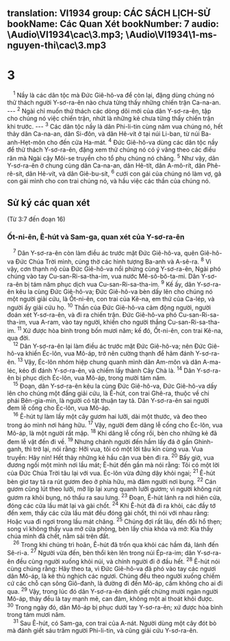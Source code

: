 translation: VI1934
group: CÁC SÁCH LỊCH-SỬ
bookName: Các Quan Xét 
bookNumber: 7
audio: \Audio\VI1934\cac\3.mp3; \Audio\VI1934\1-ms-nguyen-thi\cac\3.mp3
-------

<div class="title"><h1>3</h1></div>
<span class="verse cac_3_1"> <sup>1</sup> Nầy là các dân tộc mà Đức Giê-hô-va để còn lại, đặng dùng chúng nó thử thách người Y-sơ-ra-ên nào chưa từng thấy những chiến trận Ca-na-an. --- </span>
<span class="verse cac_3_2"><sup>2</sup> Ngài chỉ muốn thử thách các dòng dõi mới của dân Y-sơ-ra-ên, tập cho chúng nó việc chiến trận, nhứt là những kẻ chưa từng thấy chiến trận khi trước. --- </span>
<span class="verse cac_3_3"><sup>3</sup> Các dân tộc nầy là dân Phi-li-tin cùng năm vua chúng nó, hết thảy dân Ca-na-an, dân Si-đôn, và dân Hê-vít ở tại núi Li-ban, từ núi Ba-anh-Hẹt-môn cho đến cửa Ha-mát. </span>
<span class="verse cac_3_4"><sup>4</sup> Đức Giê-hô-va dùng các dân tộc nầy để thử thách Y-sơ-ra-ên, đặng xem thử chúng nó có ý vâng theo các điều răn mà Ngài cậy Môi-se truyền cho tổ phụ chúng nó chăng. </span>
<span class="verse cac_3_5"><sup>5</sup> Như vậy, dân Y-sơ-ra-ên ở chung cùng dân Ca-na-an, dân Hê-tít, dân A-mô-rít, dân Phê-rê-sít, dân Hê-vít, và dân Giê-bu-sít, </span>
<span class="verse cac_3_6"><sup>6</sup> cưới con gái của chúng nó làm vợ, gả con gái mình cho con trai chúng nó, và hầu việc các thần của chúng nó. <br/></span>
<div class="title"><h2>Sử ký các quan xét</h2><p>(Từ 3:7 đến đoạn 16)</p><h3>Ốt-ni-ên, Ê-hút và Sam-ga, quan xét của Y-sơ-ra-ên</h3></div>
<span class="verse cac_3_7"> <sup>7</sup> Dân Y-sơ-ra-ên còn làm điều ác trước mặt Đức Giê-hô-va, quên Giê-hô-va Đức Chúa Trời mình, cúng thờ các hình tượng Ba-anh và A-sê-ra. </span>
<span class="verse cac_3_8"><sup>8</sup> Vì vậy, cơn thạnh nộ của Đức Giê-hô-va nổi phừng cùng Y-sơ-ra-ên, Ngài phó chúng vào tay Cu-san-Ri-sa-tha-im, vua nước Mê-sô-bô-ta-mi. Dân Y-sơ-ra-ên bị tám năm phục dịch vua Cu-san-Ri-sa-tha-im. </span>
<span class="verse cac_3_9"><sup>9</sup> Kế ấy, dân Y-sơ-ra-ên kêu la cùng Đức Giê-hô-va; Đức Giê-hô-va bèn dấy lên cho chúng nó một người giải cứu, là Ốt-ni-ên, con trai của Kê-na, em thứ của Ca-lép, và người ấy giải cứu họ. </span>
<span class="verse cac_3_10"><sup>10</sup> Thần của Đức Giê-hô-va cảm động người, người đoán xét Y-sơ-ra-ên, và đi ra chiến trận. Đức Giê-hô-va phó Cu-san-Ri-sa-tha-im, vua A-ram, vào tay người, khiến cho người thắng Cu-san-Ri-sa-tha-im. </span>
<span class="verse cac_3_11"><sup>11</sup> Xứ được hòa bình trong bốn mươi năm; kế đó, Ốt-ni-ên, con trai Kê-na, qua đời. <br/></span>
<span class="verse cac_3_12"> <sup>12</sup> Dân Y-sơ-ra-ên lại làm điều ác trước mặt Đức Giê-hô-va; nên Đức Giê-hô-va khiến Éc-lôn, vua Mô-áp, trở nên cường thạnh để hãm đánh Y-sơ-ra-ên. </span>
<span class="verse cac_3_13"><sup>13</sup> Vậy, Éc-lôn nhóm hiệp chung quanh mình dân Am-môn và dân A-ma-léc, kéo đi đánh Y-sơ-ra-ên, và chiếm lấy thành Cây Chà là. </span>
<span class="verse cac_3_14"><sup>14</sup> Dân Y-sơ-ra-ên bị phục dịch Éc-lôn, vua Mô-áp, trong mười tám năm. <br/></span>
<span class="verse cac_3_15"> <sup>15</sup> Đoạn, dân Y-sơ-ra-ên kêu la cùng Đức Giê-hô-va, Đức Giê-hô-va dấy lên cho chúng một đấng giải cứu, là Ê-hút, con trai Ghê-ra, thuộc về chi phái Bên-gia-min, là người có tật thuận tay tả. Dân Y-sơ-ra-ên sai người đem lễ cống cho Éc-lôn, vua Mô-áp. <br/></span>
<span class="verse cac_3_16"> <sup>16</sup> Ê-hút tự làm lấy một cây gươm hai lưỡi, dài một thước, và đeo theo trong áo mình nơi háng hữu. </span>
<span class="verse cac_3_17"><sup>17</sup> Vậy, người đem dâng lễ cống cho Éc-lôn, vua Mô-áp, là một người rất mập. </span>
<span class="verse cac_3_18"><sup>18</sup> Khi dâng lễ cống rồi, bèn cho những kẻ đã đem lễ vật đến đi về. </span>
<span class="verse cac_3_19"><sup>19</sup> Nhưng chánh người đến hầm lấy đá ở gần Ghinh-ganh, thì trở lại, nói rằng: Hỡi vua, tôi có một lời tâu kín cùng vua. Vua truyền: Hãy nín! Hết thảy những kẻ hầu cận vua bèn đi ra. </span>
<span class="verse cac_3_20"><sup>20</sup> Bấy giờ, vua đương ngồi một mình nơi lầu mát; Ê-hút đến gần mà nói rằng: Tôi có một lời của Đức Chúa Trời tâu lại với vua. Éc-lôn vừa đứng dậy khỏi ngai; </span>
<span class="verse cac_3_21"><sup>21</sup> Ê-hút bèn giơ tay tả ra rút gươm đeo ở phía hữu, mà đâm người nơi bụng. </span>
<span class="verse cac_3_22"><sup>22</sup> Cán gươm cũng lút theo lưỡi, mỡ líp lại xung quanh lưỡi gươm; vì người không rút gươm ra khỏi bụng, nó thấu ra sau lưng. </span>
<span class="verse cac_3_23"><sup>23</sup> Đoạn, Ê-hút lánh ra nơi hiên cửa, đóng các cửa lầu mát lại và gài chốt. </span>
<span class="verse cac_3_24"><sup>24</sup> Khi Ê-hút đã đi ra khỏi, các đầy tớ đến xem, thấy các cửa lầu mát đều đóng gài chốt, thì nói với nhau rằng: Hoặc vua đi ngơi trong lầu mát chăng. </span>
<span class="verse cac_3_25"><sup>25</sup> Chúng đợi rất lâu, đến đỗi hổ thẹn; song vì không thấy vua mở cửa phòng, bèn lấy chìa khóa và mở: Kìa thấy chúa mình đã chết, nằm sải trên đất. <br/></span>
<span class="verse cac_3_26"> <sup>26</sup> Trong khi chúng trì hoãn, Ê-hút đã trốn qua khỏi các hầm đá, lánh đến Sê-ri-a. </span>
<span class="verse cac_3_27"><sup>27</sup> Người vừa đến, bèn thổi kèn lên trong núi Ép-ra-im; dân Y-sơ-ra-ên đều cùng người xuống khỏi núi, và chính người đi ở đầu hết. </span>
<span class="verse cac_3_28"><sup>28</sup> Ê-hút nói cùng chúng rằng: Hãy theo ta, vì Đức Giê-hô-va đã phó vào tay các ngươi dân Mô-áp, là kẻ thù nghịch các ngươi. Chúng đều theo người xuống chiếm cứ các chỗ cạn sông Giô-đanh, là đường đi đến Mô-áp, cấm không cho ai đi qua. </span>
<span class="verse cac_3_29"><sup>29</sup> Vậy, trong lúc đó dân Y-sơ-ra-ên đánh giết chừng mười ngàn người Mô-áp, thảy đều là tay mạnh mẽ, can đảm, không một ai thoát khỏi được. </span>
<span class="verse cac_3_30"><sup>30</sup> Trong ngày đó, dân Mô-áp bị phục dưới tay Y-sơ-ra-ên; xứ được hòa bình trong tám mươi năm. <br/></span>
<span class="verse cac_3_31"> <sup>31</sup> Sau Ê-hút, có Sam-ga, con trai của A-nát. Người dùng một cây đót bò mà đánh giết sáu trăm người Phi-li-tin, và cũng giải cứu Y-sơ-ra-ên. <br/></span>
